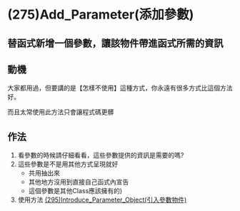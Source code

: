 # (275)Add_Parameter(添加參數)

## 替函式新增一個參數，讓該物件帶進函式所需的資訊

## 動機

大家都用過，但要講的是【怎樣不使用】這種方式，你永遠有很多方式比這個方法好。

而且太常使用此方法只會讓程式碼更髒

## 作法

1. 看參數的時候請仔細看看，這些參數提供的資訊是需要的嗎?
2. 這些參數是不是用其他方式呈現就好
    - 共用抽出來
    - 其他地方沒用到直接自己函式內宣告
    - 這個參數是其他Class應該擁有的)
3. 使用方法 [(295)Introduce_Parameter_Object(引入參數物件)]((295)Introduce_Parameter_Object.md)

